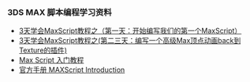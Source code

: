 ### 3DS MAX 脚本编程学习资料  
* [3天学会MaxScript教程之（第一天：开始编写我们的第一个MaxScript）](https://blog.csdn.net/qq_16756235/article/details/79084103)  
* [3天学会MaxScript教程之(第二三天：编写一个高级Max顶点动画back到Texture的插件)](https://blog.csdn.net/qq_16756235/article/details/79767235)  
* [Max Script 入门教程](https://blog.csdn.net/hu694028833/article/details/78559367)  
* [官方手册 MAXScript Introduction](http://help.autodesk.com/view/3DSMAX/2016/ENU/?guid=__files_GUID_F039181A_C072_4469_A329_AE60FF7535E7_htm)  